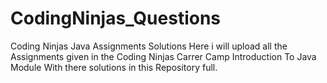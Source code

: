 # CodingNinjas_Questions
Coding Ninjas Java Assignments Solutions
Here i will upload all the Assignments given in the Coding Ninjas Carrer Camp Introduction To Java Module With there solutions in this Repository full.
